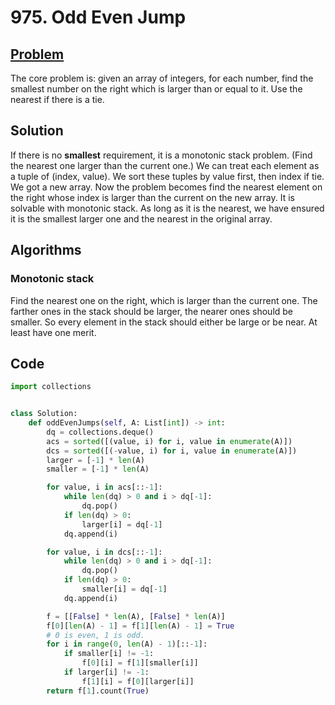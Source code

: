 # 975. Odd Even Jump

## [Problem](https://leetcode.com/problems/odd-even-jump/)
The core problem is: given an array of integers, for each number, find the smallest number on the right which is larger than or equal to it. Use the nearest if there is a tie.
## Solution
If there is no **smallest** requirement, it is a monotonic stack problem. (Find the nearest one larger than the current one.)
We can treat each element as a tuple of (index, value).
We sort these tuples by value first, then index if tie. We got a new array.
Now the problem becomes find the nearest element on the right whose index is larger than the current on the new array.
It is solvable with monotonic stack.
As long as it is the nearest, we have ensured it is the smallest larger one and the nearest in the original array.

## Algorithms
### Monotonic stack
Find the nearest one on the right, which is larger than the current one.
The farther ones in the stack should be larger, the nearer ones should be smaller.
So every element in the stack should either be large or be near. At least have one merit.

## Code
```python
import collections


class Solution:
    def oddEvenJumps(self, A: List[int]) -> int:
        dq = collections.deque()
        acs = sorted([(value, i) for i, value in enumerate(A)])
        dcs = sorted([(-value, i) for i, value in enumerate(A)])
        larger = [-1] * len(A)
        smaller = [-1] * len(A)

        for value, i in acs[::-1]:
            while len(dq) > 0 and i > dq[-1]:
                dq.pop()
            if len(dq) > 0:
                larger[i] = dq[-1]
            dq.append(i)

        for value, i in dcs[::-1]:
            while len(dq) > 0 and i > dq[-1]:
                dq.pop()
            if len(dq) > 0:
                smaller[i] = dq[-1]
            dq.append(i)

        f = [[False] * len(A), [False] * len(A)]
        f[0][len(A) - 1] = f[1][len(A) - 1] = True
        # 0 is even, 1 is odd.
        for i in range(0, len(A) - 1)[::-1]:
            if smaller[i] != -1:
                f[0][i] = f[1][smaller[i]]
            if larger[i] != -1:
                f[1][i] = f[0][larger[i]]
        return f[1].count(True)
```
